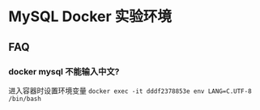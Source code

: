 # MySQL Docker 实验环境

## FAQ

### docker mysql 不能输入中文?

进入容器时设置环境变量 `docker exec -it dddf2378853e env LANG=C.UTF-8 /bin/bash`